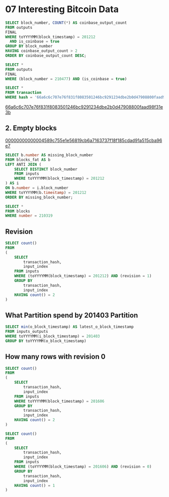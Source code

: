 # 07 Interesting Bitcoin Data


```sql
SELECT block_number, COUNT(*) AS coinbase_output_count
FROM outputs
FINAL
WHERE toYYYYMM(block_timestamp) = 201212
  AND is_coinbase = true
GROUP BY block_number
HAVING coinbase_output_count > 2
ORDER BY coinbase_output_count DESC;
```

```sql
SELECT *
FROM outputs
FINAL
WHERE (block_number = 210477) AND (is_coinbase = true)
```

```sql
SELECT *
FROM transaction
WHERE hash = '66a6c6c707e76f831f8083501246bc9291234dbe2b0d47908800faad98f31e3b'
```

[66a6c6c707e76f831f8083501246bc9291234dbe2b0d47908800faad98f31e3b](https://mempool.space/tx/66a6c6c707e76f831f8083501246bc9291234dbe2b0d47908800faad98f31e3b)


## 2. Empty blocks

[00000000000004589c755e1e56819cb6a7163737f18f185cdad91a515cba96e7](https://mempool.space/block/00000000000004589c755e1e56819cb6a7163737f18f185cdad91a515cba96e7)


```sql
SELECT b.number AS missing_block_number
FROM blocks_fat AS b
LEFT ANTI JOIN (
    SELECT DISTINCT block_number
    FROM inputs
    WHERE toYYYYMM(block_timestamp) = 201212
) AS i
ON b.number = i.block_number
WHERE toYYYYMM(b.timestamp) = 201212
ORDER BY missing_block_number;
```

```sql
SELECT *
FROM blocks
WHERE number = 210319
```

## Revision

```sql
SELECT count()
FROM
(
    SELECT
        transaction_hash,
        input_index
    FROM inputs
    WHERE (toYYYYMM(block_timestamp) = 201212) AND (revision = 1)
    GROUP BY
        transaction_hash,
        input_index
    HAVING count() = 2
)
```

## What Partition spend by 201403 Partition

```sql
SELECT min(o_block_timestamp) AS latest_o_block_timestamp
FROM inputs_outputs
WHERE toYYYYMM(i_block_timestamp) = 201403
GROUP BY toYYYYMM(o_block_timestamp)
```

## How many rows with revision 0

```sql
SELECT count()
FROM
(
    SELECT
        transaction_hash,
        input_index
    FROM inputs
    WHERE toYYYYMM(block_timestamp) = 201606
    GROUP BY
        transaction_hash,
        input_index
    HAVING count() = 2
)
```

```sql
SELECT count()
FROM
(
    SELECT
        transaction_hash,
        input_index
    FROM inputs
    WHERE (toYYYYMM(block_timestamp) = 201606) AND (revision = 0)
    GROUP BY
        transaction_hash,
        input_index
    HAVING count() = 1
)
```